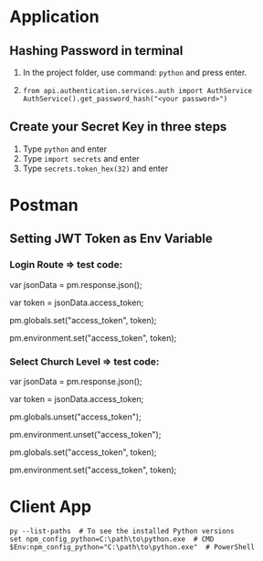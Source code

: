 # Application

## Hashing Password in terminal

1. In the project folder, use command: `python` and press enter.
2. ```
   from api.authentication.services.auth import AuthService  
   AuthService().get_password_hash("<your password>")
   ```

## Create your Secret Key in three steps

1. Type `python` and enter
2. Type `import secrets` and enter
3. Type `secrets.token_hex(32)` and enter

# Postman

## Setting JWT Token as Env Variable

### Login Route => test code:

var jsonData = pm.response.json();

var token = jsonData.access_token;

pm.globals.set("access_token", token);

pm.environment.set("access_token", token);

### Select Church Level => test code:

var jsonData = pm.response.json();

var token = jsonData.access_token;

pm.globals.unset("access_token");

pm.environment.unset("access_token");

pm.globals.set("access_token", token);

pm.environment.set("access_token", token);

# Client App

```
py --list-paths  # To see the installed Python versions
set npm_config_python=C:\path\to\python.exe  # CMD
$Env:npm_config_python="C:\path\to\python.exe"  # PowerShell
```
